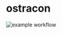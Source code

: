 # ostracon

![example workflow](https://github.com/nathanieltornow/ostracon/actions/workflows/go.yml/badge.svg)
